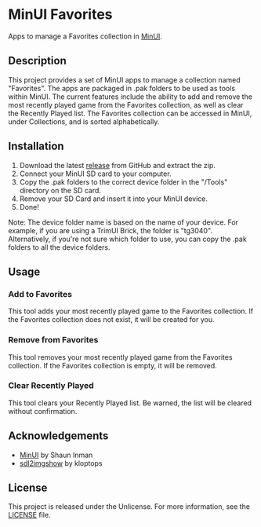 # MinUI Favorites

Apps to manage a Favorites collection in [MinUI](https://github.com/shauninman/MinUI).

## Description

This project provides a set of MinUI apps to manage a collection named "Favorites". The apps are packaged in .pak folders to be used as tools within MinUI. The current features include the ability to add and remove the most recently played game from the Favorites collection, as well as clear the Recently Played list. The Favorites collection can be accessed in MinUI, under Collections, and is sorted alphabetically.

## Installation

1. Download the latest [release](https://github.com/ben16w/minui-favorites/releases) from GitHub and extract the zip.
2. Connect your MinUI SD card to your computer.
3. Copy the .pak folders to the correct device folder in the "/Tools" directory on the SD card.
4. Remove your SD Card and insert it into your MinUI device.
5. Done!

Note: The device folder name is based on the name of your device. For example, if you are using a TrimUI Brick, the folder is "tg3040". Alternatively, if you're not sure which folder to use, you can copy the .pak folders to all the device folders.

## Usage

### Add to Favorites

This tool adds your most recently played game to the Favorites collection. If the Favorites collection does not exist, it will be created for you.

### Remove from Favorites

This tool removes your most recently played game from the Favorites collection. If the Favorites collection is empty, it will be removed.

### Clear Recently Played

This tool clears your Recently Played list. Be warned, the list will be cleared without confirmation.

## Acknowledgements

- [MinUI](https://github.com/shauninman/MinUI) by Shaun Inman
- [sdl2imgshow](https://github.com/kloptops/sdl2imgshow) by kloptops

## License

This project is released under the Unlicense. For more information, see the [LICENSE](LICENSE) file.
